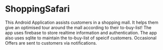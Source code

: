 # ShoppingSafari
This Android Application assists customers in a shopping mall. It helps them give an optimised tour around the mall according to their to-buy-list!
The app uses firebase to store realtime information and authentication.
The app also uses sqlite to maintain the to-buy-list of speicif customers.
Occasional Offers are sent to customers via notifications.
